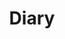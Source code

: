 ---
title: Diary
description: "Every footprint is here."
summary: "Every footprint is here."
hidemeta: true
weight: 1
---